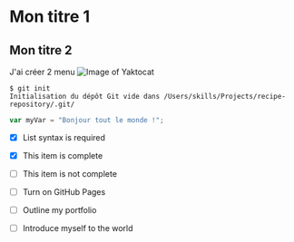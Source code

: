 # Mon titre 1
## Mon titre 2
J'ai créer 2 menu
![Image of Yaktocat](https://octodex.github.com/images/yaktocat.png)

```
$ git init
Initialisation du dépôt Git vide dans /Users/skills/Projects/recipe-repository/.git/
```

``` javascript
var myVar = "Bonjour tout le monde !";
```
- [x] List syntax is required
- [x] This item is complete
- [ ] This item is not complete

- [ ] Turn on GitHub Pages
- [ ] Outline my portfolio
- [ ] Introduce myself to the world
